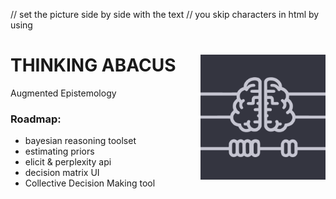 // set the picture side by side with the text
// you skip characters in html by using 
# THINKING ABACUS <img align="right" width="200" height="200" src=https://raw.githubusercontent.com/franciscoabenza/thinking-abacus/main/landing_page/frontend/resources/logo_sq.png>

Augmented Epistemology


### Roadmap:
- bayesian reasoning toolset
- estimating priors
- elicit & perplexity api
- decision matrix UI
- Collective Decision Making tool
